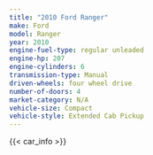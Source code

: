 ```yaml
---
title: "2010 Ford Ranger"
make: Ford
model: Ranger
year: 2010
engine-fuel-type: regular unleaded
engine-hp: 207
engine-cylinders: 6
transmission-type: Manual
driven-wheels: four wheel drive
number-of-doors: 4
market-category: N/A
vehicle-size: Compact
vehicle-style: Extended Cab Pickup
---
```


{{< car_info >}}
